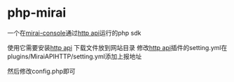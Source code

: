 # php-mirai
一个在<a href = "https://github.com/mamoe/mirai-console/">mirai-console</a>通过<a href="https://github.com/project-mirai/mirai-api-http">http api</a>运行的php sdk

使用它需要安装<a href="https://github.com/project-mirai/mirai-api-http">http api</a>
下载文件放到网站目录
修改<a href="https://github.com/project-mirai/mirai-api-http">http api</a>插件的setting.yml在plugins/MiraiAPIHTTP/setting.yml添加上报地址

然后修改config.php即可
